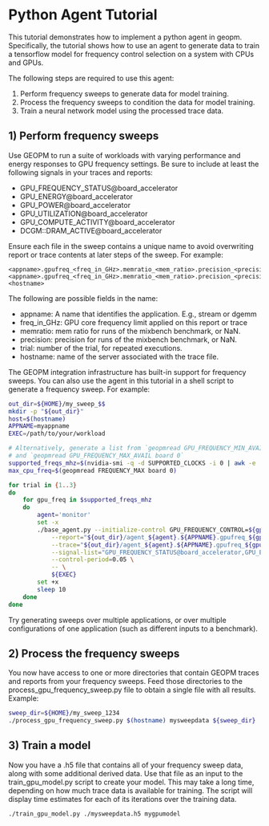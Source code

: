 # Python Agent Tutorial

This tutorial demonstrates how to implement a python agent in geopm. Specifically,
the tutorial shows how to use an agent to generate data to train a tensorflow
model for frequency control selection on a system with CPUs and GPUs.

The following steps are required to use this agent:
1. Perform frequency sweeps to generate data for model training.
2. Process the frequency sweeps to condition the data for model training.
3. Train a neural network model using the processed trace data.

## 1) Perform frequency sweeps
Use GEOPM to run a suite of workloads with varying performance and energy
responses to GPU frequency settings. Be sure to include at least the following
signals in your traces and reports:
 * GPU\_FREQUENCY\_STATUS@board\_accelerator
 * GPU\_ENERGY@board\_accelerator
 * GPU\_POWER@board\_accelerator
 * GPU\_UTILIZATION@board\_accelerator
 * GPU\_COMPUTE\_ACTIVITY@board\_accelerator
 * DCGM::DRAM\_ACTIVE@board\_accelerator

Ensure each file in the sweep contains a unique name to avoid overwriting report
or trace contents at later steps of the sweep. For example:

```
<appname>.gpufreq_<freq_in_GHz>.memratio_<mem_ratio>.precision_<precision>.trial_<trial>.report
<appname>.gpufreq_<freq_in_GHz>.memratio_<mem_ratio>.precision_<precision>.trial_<trial>.trace-<hostname>
```

The following are possible fields in the name:
 * appname: A name that identifies the application. E.g., stream or dgemm
 * freq\_in\_GHz: GPU core frequency limit applied on this report or trace
 * memratio: mem ratio for runs of the mixbench benchmark, or NaN.
 * precision: precision for runs of the mixbench benchmark, or NaN.
 * trial: number of the trial, for repeated executions.
 * hostname: name of the server associated with the trace file.

The GEOPM integration infrastructure has built-in support for frequency sweeps.
You can also use the agent in this tutorial in a shell script to generate a
frequency sweep. For example:

```bash
out_dir=${HOME}/my_sweep_$$
mkdir -p "${out_dir}"
host=$(hostname)
APPNAME=myappname
EXEC=/path/to/your/workload

# Alternatively, generate a list from `geopmread GPU_FREQUENCY_MIN_AVAIL board 0`
# and `geopmread GPU_FREQUENCY_MAX_AVAIL board 0`
supported_freqs_mhz=$(nvidia-smi -q -d SUPPORTED_CLOCKS -i 0 | awk -e '/Graphics/ { print $3 }')
max_cpu_freq=$(geopmread FREQUENCY_MAX board 0)

for trial in {1..3}
do
    for gpu_freq in $supported_freqs_mhz
    do
        agent='monitor'
        set -x
        ./base_agent.py --initialize-control GPU_FREQUENCY_CONTROL=${gpu_freq}e6 --initialize-control CPU_FREQUENCY_CONTROL=${max_cpu_freq} \
            --report="${out_dir}/agent_${agent}.${APPNAME}.gpufreq_${gpu_freq}.trial_${trial}.report" \
            --trace="${out_dir}/agent_${agent}.${APPNAME}.gpufreq_${gpu_freq}.trial_${trial}.trace-${host}" \
            --signal-list="GPU_FREQUENCY_STATUS@board_accelerator,GPU_ENERGY@board_accelerator,GPU_POWER@board_accelerator,GPU_UTILIZATION@board_accelerator,GPU_COMPUTE_ACTIVITY@board_accelerator,DCGM::DRAM_ACTIVE@board_accelerator" \
            --control-period=0.05 \
            -- \
            ${EXEC}
        set +x
        sleep 10
    done
done
```

Try generating sweeps over multiple applications, or over multiple
configurations of one application (such as different inputs to a benchmark).

## 2) Process the frequency sweeps
You now have access to one or more directories that contain GEOPM traces and
reports from your frequency sweeps.  Feed those directories to the
process\_gpu\_frequency\_sweep.py file to obtain a single file with all
results. Example:

```bash
sweep_dir=${HOME}/my_sweep_1234
./process_gpu_frequency_sweep.py $(hostname) mysweepdata ${sweep_dir}
```

## 3) Train a model
Now you have a .h5 file that contains all of your frequency sweep data, along
with some additional derived data. Use that file as an input to the
train\_gpu\_model.py script to create your model. This may take a long time,
depending on how much trace data is available for training. The script will
display time estimates for each of its iterations over the training data.

```bash
./train_gpu_model.py ./mysweepdata.h5 mygpumodel
```
